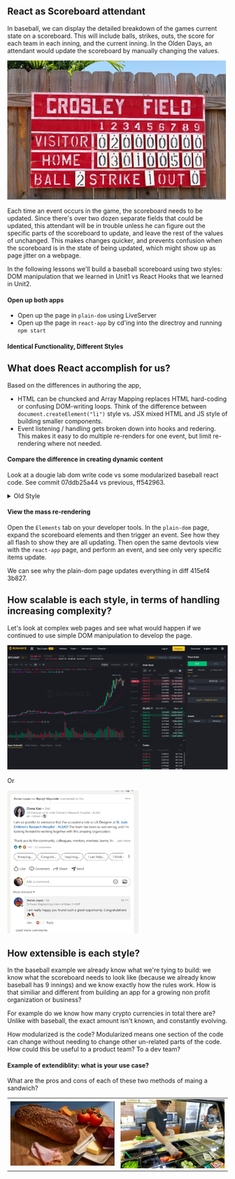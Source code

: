 
## React as Scoreboard attendant
In baseball, we can display the detailed breakdown of the games current state on a scoreboard. This will include balls, strikes, outs, the score for each team in each inning, and the current inning. In the Olden Days, an attendant would update the scoreboard by manually changing the values.

<img width="500px" src="assets/scoreboard.jpg">

Each time an event occurs in the game, the scoreboard needs to be updated. Since there's over two dozen separate fields that could be updated, this attendant will be in trouble unless he can figure out the specific parts of the scoreboard to update, and leave the rest of the values of unchanged.  This makes changes quicker, and prevents confusion when the scoreboard is in the state of being updated, which might show up as page jitter on a webpage.

In the following lessons we'll build a baseball scoreboard using two styles: DOM manipulation that we learned in Unit1 vs React Hooks that we learned in Unit2. 

#### Open up both apps
 - Open up the page in `plain-dom` using LiveServer
 - Open up the page in `react-app` by cd'ing into the directroy and running `npm start`

 #### Identical Functionality, Different Styles

## What does React accomplish for us?
 Based on the differences in authoring the app, 
 - HTML can be chuncked and Array Mapping replaces HTML hard-coding or confusing DOM-writing loops. Think of the difference between `document.createElement("li")` style vs. JSX mixed HTML and JS style of building smaller components.
 - Event listening / handling gets broken down into hooks and redering. This makes it easy to do multiple re-renders for one event, but limit re-rendering where not needed.

#### Compare the difference in creating dynamic content
Look at a dougie lab dom write code vs some modularized baseball react code. See commit 07ddb25a44 vs previous, ff542963.

<details>
    <summary>Old Style</summary>

```javascript
 for(let i = 0; i < userInput; i++){
          const $descriptor = $('<dd>').attr('class', 'descriptor' + [i]);
          $('.reports').append($descriptor);
          $descriptor.html("INCIDENT: " + data[i].descriptor);
          const $policeButton = $('<button>').attr('class', 'policeButton');
          $policeButton.append('Check Police Response');
          $('.reports').append($policeButton);
          const $allPoliceButtons = $('.policeButton');
          const newText = $('<p>');
          newText.append("POLICE RESPONSE: " + data[i].resolution_description);
          $descriptor.append(newText);
          newText.hide()
          $($allPoliceButtons).eq(i).on('click', (event) => {
            event.preventDefault();
            newText.toggle();
```
</details>

#### View the mass re-rendering
Open the `Elements` tab on your developer tools. In the `plain-dom` page, expand the scoreboard elements and then trigger an event. See how they all flash to show they are all updating. Then open the same devtools view with the `react-app` page, and perform an event, and see only very specific items update.

We can see why the plain-dom page updates everything in diff 415ef4 3b827.

## How scalable is each style, in terms of handling increasing complexity?
Let's look at complex web pages and see what would happen if we continued to use simple DOM manipulation to develop the page.

<img width="600px" src="assets/stonks.jpg">

Or

<img width="300px" src="assets/post.jpg">


## How extensible is each style?
In the baseball example we already know what we're tying to build: we know what the scoreboard needs to look like (because we already know baseball has 9 innings) and we know exactly how the rules work. How is that similiar and different from building an app for a growing non profit organization or business?

For example do we know how many crypto currencies in total there are? Unlike with baseball, the exact amount isn't known, and constantly evolving.

How modularized is the code? Modularized means one section of the code can change without needing to change other un-related parts of the code. How could this be useful to a product team? To a dev team?

#### Example of extendiblity: what is your use case?
 What are the pros and cons of each of these two methods of maing a sandwich?
 <table>
 <tr>
 <td>
 <img width="300px" src="assets/sandwich.jpg">
 </td>
 <td>
 <img width="300px" src="assets/station.jpg">
 </td>




